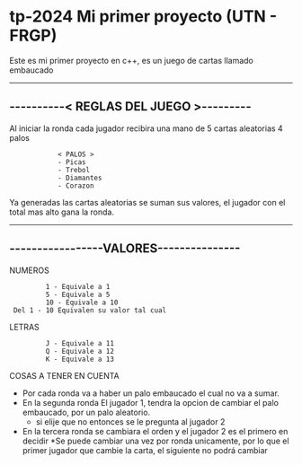 # tp-2024 Mi primer proyecto (UTN - FRGP)
Este es mi primer proyecto en c++, es un juego de cartas llamado embaucado

---------------------------------------
----------< REGLAS DEL JUEGO >---------
---------------------------------------

Al iniciar la ronda cada jugador recibira
una mano de 5 cartas aleatorias 4 palos

                < PALOS >
                - Picas
                - Trebol
                - Diamantes
                - Corazon

Ya generadas las cartas aleatorias se suman
sus valores, el jugador con el total mas alto
gana la ronda. 

---------------------------------------
-----------------VALORES--------------- 
---------------------------------------
NUMEROS

             1 - Equivale a 1
             5 - Equivale a 5
             10 - Equivale a 10    
     Del 1 - 10 Equivalen su valor tal cual

LETRAS

             J - Equivale a 11
             Q - Equivale a 12
             K - Equivale a 13


COSAS A TENER EN CUENTA

- Por cada ronda va a haber un palo embaucado 
el cual no va a sumar.
- En la segunda ronda El jugador 1, tendra la opcion
  de cambiar el palo embaucado, por un palo aleatorio.
  * si elije que no entonces se le pregunta al jugador 2
- En la tercera ronda se cambiara el orden y el jugador 2
  es el primero en decidir
  *Se puede cambiar una vez por ronda unicamente, por lo que
   el primer jugador que cambie la carta, el siguiente no podrá cambiar
